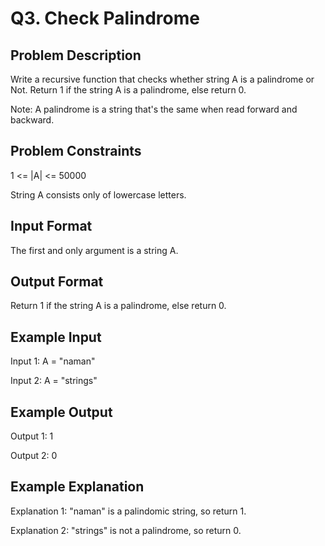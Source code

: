 # Q3. Check Palindrome
## Problem Description
Write a recursive function that checks whether string A is a palindrome or Not.
Return 1 if the string A is a palindrome, else return 0.

Note: A palindrome is a string that's the same when read forward and backward.

## Problem Constraints
1 <= |A| <= 50000

String A consists only of lowercase letters.

## Input Format
The first and only argument is a string A.

## Output Format
Return 1 if the string A is a palindrome, else return 0.

## Example Input
Input 1:
 A = "naman"

Input 2:
 A = "strings"

## Example Output
Output 1:
 1

Output 2:
 0

## Example Explanation
Explanation 1:
 "naman" is a palindomic string, so return 1.

Explanation 2:
 "strings" is not a palindrome, so return 0.
